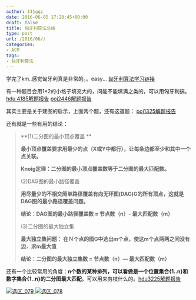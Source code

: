 ```yaml
---
author: 111qqz
date: 2016-06-05 17:20:45+00:00
draft: false
title: 匈牙利算法总结
type: post
url: /2016/06//
categories:
- ACM
tags:
- 匈牙利算法
---
```


学完了km..感觉匈牙利真是非常的。。easy...
[匈牙利算法学习链接](https://111qqz.com/wordpress/2016/05/hdu-2063/)



有一种题目会用1*2的小格子填充大的，问能不能填满之类的，可以用匈牙利搞。[hdu 4185解题报告](https://111qqz.com/wordpress/2016/05/hdu-4185/) [poj2446解题报告](https://111qqz.com/wordpress/2016/05/poj2446/)

其实主要是关于建图的启示，上面两个题，还有这道题： [poj1325解题报告](https://111qqz.com/wordpress/2016/05/poj-1325-machine-schedule/)

还有就是一些有用的结论：


<blockquote>**(1)二分图的最小顶点覆盖 **

**最小顶点覆盖要求用最少的点（X或Y中都行），让每条边都至少和其中一个点关联。**

**Knoig定理：二分图的最小顶点覆盖数等于二分图的最大匹配数。**

(2)DAG图的最小路径覆盖

**用尽量少的不相交简单路径覆盖有向无环图(DAG)G的所有顶点，这就是DAG图的最小路径覆盖问题。**

**结论：DAG图的最小路径覆盖数 = 节点数（n）- 最大匹配数（m）**

(3)二分图的最大独立集

**最大独立集问题： 在Ｎ个点的图G中选出m个点，使这m个点两两之间没有边．求m最大值**

**结论：二分图的最大独立集数 = 节点数（n）— 最大匹配数（m）**</blockquote>


还有一个比较常用的角度：**n个数的某种排列，可以看做是一个位置集合{1..n}和数字集合{1..n}的二分图最大匹配**。可以用来剪枝什么的。[hdu3225解题报告](https://111qqz.com/wordpress/2016/05/hdu-3225/)



[![选区_079](https://111qqz.com/wordpress/wp-content/uploads/2016/06/选区_079.png)
](https://111qqz.com/wordpress/wp-content/uploads/2016/06/选区_079.png) [![选区_078](https://111qqz.com/wordpress/wp-content/uploads/2016/06/选区_078.png)
](https://111qqz.com/wordpress/wp-content/uploads/2016/06/选区_078.png)
